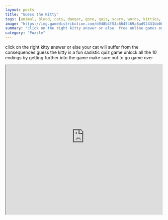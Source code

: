 ```yaml
---
layout: posts
title: "Guess the Kitty"
tags: [animal, blood, cats, danger, gore, quiz, scary, words, kitties, free, online, games, oyna, game, free, games, play, play, games]
image: "https://img.gamedistribution.com/d0d8b4f53a6645469a8ad92431bb00dc.jpg"
summary: "click on the right kitty answer or else  free online games oyna game free games play play games"
category: "Puzzle"
---
```


click on the right kitty answer or else your cat will suffer from the consequences guess the kitty is a fun sadistic quiz game unlock all the 10 endings by getting further into the game make sure not to go game over

<iframe width="100%" height="480px;" src="https://html5.gamedistribution.com/d0d8b4f53a6645469a8ad92431bb00dc/"></iframe>